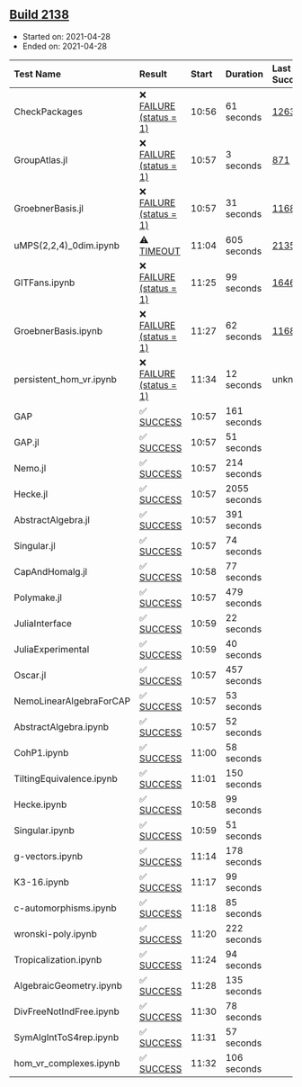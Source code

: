 ## [Build 2138](https://oscarci.mathematik.uni-kl.de/job/oscar-stable/2138/)

* Started on: 2021-04-28
* Ended on: 2021-04-28

| Test Name    | Result | Start | Duration | Last Success | First Failure |
|:-------------|:-------|:------|:---------|:-------------|:--------------|
| CheckPackages | ❌ [FAILURE (status = 1)](https://oscarci.mathematik.uni-kl.de/job/oscar-stable/2138/artifact/logs/build-2138/CheckPackages.log) | 10:56 | 61 seconds | [1263](https://oscarci.mathematik.uni-kl.de/job/oscar-stable/1263/) | [1264](https://oscarci.mathematik.uni-kl.de/job/oscar-stable/1264/) |
| GroupAtlas.jl | ❌ [FAILURE (status = 1)](https://oscarci.mathematik.uni-kl.de/job/oscar-stable/2138/artifact/logs/build-2138/GroupAtlas.jl.log) | 10:57 | 3 seconds | [871](https://oscarci.mathematik.uni-kl.de/job/oscar-stable/871/) | [872](https://oscarci.mathematik.uni-kl.de/job/oscar-stable/872/) |
| GroebnerBasis.jl | ❌ [FAILURE (status = 1)](https://oscarci.mathematik.uni-kl.de/job/oscar-stable/2138/artifact/logs/build-2138/GroebnerBasis.jl.log) | 10:57 | 31 seconds | [1168](https://oscarci.mathematik.uni-kl.de/job/oscar-stable/1168/) | [1169](https://oscarci.mathematik.uni-kl.de/job/oscar-stable/1169/) |
| uMPS(2,2,4)_0dim.ipynb | ⚠ [TIMEOUT](https://oscarci.mathematik.uni-kl.de/job/oscar-stable/2138/artifact/logs/build-2138/uMPS-2-2-4-_0dim.ipynb.log) | 11:04 | 605 seconds | [2135](https://oscarci.mathematik.uni-kl.de/job/oscar-stable/2135/) | [2136](https://oscarci.mathematik.uni-kl.de/job/oscar-stable/2136/) |
| GITFans.ipynb | ❌ [FAILURE (status = 1)](https://oscarci.mathematik.uni-kl.de/job/oscar-stable/2138/artifact/logs/build-2138/GITFans.ipynb.log) | 11:25 | 99 seconds | [1646](https://oscarci.mathematik.uni-kl.de/job/oscar-stable/1646/) | [1647](https://oscarci.mathematik.uni-kl.de/job/oscar-stable/1647/) |
| GroebnerBasis.ipynb | ❌ [FAILURE (status = 1)](https://oscarci.mathematik.uni-kl.de/job/oscar-stable/2138/artifact/logs/build-2138/GroebnerBasis.ipynb.log) | 11:27 | 62 seconds | [1168](https://oscarci.mathematik.uni-kl.de/job/oscar-stable/1168/) | [1169](https://oscarci.mathematik.uni-kl.de/job/oscar-stable/1169/) |
| persistent_hom_vr.ipynb | ❌ [FAILURE (status = 1)](https://oscarci.mathematik.uni-kl.de/job/oscar-stable/2138/artifact/logs/build-2138/persistent_hom_vr.ipynb.log) | 11:34 | 12 seconds | unknown | unknown |
| GAP | ✅ [SUCCESS](https://oscarci.mathematik.uni-kl.de/job/oscar-stable/2138/artifact/logs/build-2138/GAP.log) | 10:57 | 161 seconds |  |  |
| GAP.jl | ✅ [SUCCESS](https://oscarci.mathematik.uni-kl.de/job/oscar-stable/2138/artifact/logs/build-2138/GAP.jl.log) | 10:57 | 51 seconds |  |  |
| Nemo.jl | ✅ [SUCCESS](https://oscarci.mathematik.uni-kl.de/job/oscar-stable/2138/artifact/logs/build-2138/Nemo.jl.log) | 10:57 | 214 seconds |  |  |
| Hecke.jl | ✅ [SUCCESS](https://oscarci.mathematik.uni-kl.de/job/oscar-stable/2138/artifact/logs/build-2138/Hecke.jl.log) | 10:57 | 2055 seconds |  |  |
| AbstractAlgebra.jl | ✅ [SUCCESS](https://oscarci.mathematik.uni-kl.de/job/oscar-stable/2138/artifact/logs/build-2138/AbstractAlgebra.jl.log) | 10:57 | 391 seconds |  |  |
| Singular.jl | ✅ [SUCCESS](https://oscarci.mathematik.uni-kl.de/job/oscar-stable/2138/artifact/logs/build-2138/Singular.jl.log) | 10:57 | 74 seconds |  |  |
| CapAndHomalg.jl | ✅ [SUCCESS](https://oscarci.mathematik.uni-kl.de/job/oscar-stable/2138/artifact/logs/build-2138/CapAndHomalg.jl.log) | 10:58 | 77 seconds |  |  |
| Polymake.jl | ✅ [SUCCESS](https://oscarci.mathematik.uni-kl.de/job/oscar-stable/2138/artifact/logs/build-2138/Polymake.jl.log) | 10:57 | 479 seconds |  |  |
| JuliaInterface | ✅ [SUCCESS](https://oscarci.mathematik.uni-kl.de/job/oscar-stable/2138/artifact/logs/build-2138/JuliaInterface.log) | 10:59 | 22 seconds |  |  |
| JuliaExperimental | ✅ [SUCCESS](https://oscarci.mathematik.uni-kl.de/job/oscar-stable/2138/artifact/logs/build-2138/JuliaExperimental.log) | 10:59 | 40 seconds |  |  |
| Oscar.jl | ✅ [SUCCESS](https://oscarci.mathematik.uni-kl.de/job/oscar-stable/2138/artifact/logs/build-2138/Oscar.jl.log) | 10:57 | 457 seconds |  |  |
| NemoLinearAlgebraForCAP | ✅ [SUCCESS](https://oscarci.mathematik.uni-kl.de/job/oscar-stable/2138/artifact/logs/build-2138/NemoLinearAlgebraForCAP.log) | 10:57 | 53 seconds |  |  |
| AbstractAlgebra.ipynb | ✅ [SUCCESS](https://oscarci.mathematik.uni-kl.de/job/oscar-stable/2138/artifact/logs/build-2138/AbstractAlgebra.ipynb.log) | 10:57 | 52 seconds |  |  |
| CohP1.ipynb | ✅ [SUCCESS](https://oscarci.mathematik.uni-kl.de/job/oscar-stable/2138/artifact/logs/build-2138/CohP1.ipynb.log) | 11:00 | 58 seconds |  |  |
| TiltingEquivalence.ipynb | ✅ [SUCCESS](https://oscarci.mathematik.uni-kl.de/job/oscar-stable/2138/artifact/logs/build-2138/TiltingEquivalence.ipynb.log) | 11:01 | 150 seconds |  |  |
| Hecke.ipynb | ✅ [SUCCESS](https://oscarci.mathematik.uni-kl.de/job/oscar-stable/2138/artifact/logs/build-2138/Hecke.ipynb.log) | 10:58 | 99 seconds |  |  |
| Singular.ipynb | ✅ [SUCCESS](https://oscarci.mathematik.uni-kl.de/job/oscar-stable/2138/artifact/logs/build-2138/Singular.ipynb.log) | 10:59 | 51 seconds |  |  |
| g-vectors.ipynb | ✅ [SUCCESS](https://oscarci.mathematik.uni-kl.de/job/oscar-stable/2138/artifact/logs/build-2138/g-vectors.ipynb.log) | 11:14 | 178 seconds |  |  |
| K3-16.ipynb | ✅ [SUCCESS](https://oscarci.mathematik.uni-kl.de/job/oscar-stable/2138/artifact/logs/build-2138/K3-16.ipynb.log) | 11:17 | 99 seconds |  |  |
| c-automorphisms.ipynb | ✅ [SUCCESS](https://oscarci.mathematik.uni-kl.de/job/oscar-stable/2138/artifact/logs/build-2138/c-automorphisms.ipynb.log) | 11:18 | 85 seconds |  |  |
| wronski-poly.ipynb | ✅ [SUCCESS](https://oscarci.mathematik.uni-kl.de/job/oscar-stable/2138/artifact/logs/build-2138/wronski-poly.ipynb.log) | 11:20 | 222 seconds |  |  |
| Tropicalization.ipynb | ✅ [SUCCESS](https://oscarci.mathematik.uni-kl.de/job/oscar-stable/2138/artifact/logs/build-2138/Tropicalization.ipynb.log) | 11:24 | 94 seconds |  |  |
| AlgebraicGeometry.ipynb | ✅ [SUCCESS](https://oscarci.mathematik.uni-kl.de/job/oscar-stable/2138/artifact/logs/build-2138/AlgebraicGeometry.ipynb.log) | 11:28 | 135 seconds |  |  |
| DivFreeNotIndFree.ipynb | ✅ [SUCCESS](https://oscarci.mathematik.uni-kl.de/job/oscar-stable/2138/artifact/logs/build-2138/DivFreeNotIndFree.ipynb.log) | 11:30 | 78 seconds |  |  |
| SymAlgIntToS4rep.ipynb | ✅ [SUCCESS](https://oscarci.mathematik.uni-kl.de/job/oscar-stable/2138/artifact/logs/build-2138/SymAlgIntToS4rep.ipynb.log) | 11:31 | 57 seconds |  |  |
| hom_vr_complexes.ipynb | ✅ [SUCCESS](https://oscarci.mathematik.uni-kl.de/job/oscar-stable/2138/artifact/logs/build-2138/hom_vr_complexes.ipynb.log) | 11:32 | 106 seconds |  |  |

